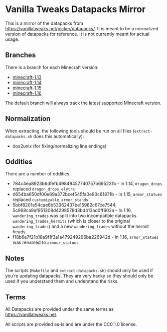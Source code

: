 # Vanilla Tweaks Datapacks Mirror

This is a mirror of the datapacks from
https://vanillatweaks.net/picker/datapacks/. It is meant to be a normalized
version of datapacks for reference. It is not currently meant for actual usage.

## Branches

There is a branch for each Minecraft version:

- [minecraft-1.13](https://github.com/belak/vanilla-tweaks-datapacks/tree/minecraft-1.13)
- [minecraft-1.14](https://github.com/belak/vanilla-tweaks-datapacks/tree/minecraft-1.14)
- [minecraft-1.15](https://github.com/belak/vanilla-tweaks-datapacks/tree/minecraft-1.15)
- [minecraft-1.16](https://github.com/belak/vanilla-tweaks-datapacks/tree/minecraft-1.16)

The default branch will always track the latest supported Minecraft version.

## Normalization

When extracting, the following tools should be run on all files
(`extract-datapacks.sh` does this automatically):

- dos2unix (for fixing/normalizing line endings)

## Oddities

There are a number of oddities:

- 784c4ea8923b6dfefb49848457740757b695231b - In 1.14, `dragon_drops` replaced
  `dragon_drops_elytra`
- d654ba650df00e69a372bcef545fa0e90c61871b - In 1.15, `armor_statues` replaced
  `customizable_armor_stands`
- 5bbf8201e54cae6b53362437be15982c67ce7544,
  5c968ca9af951308d4298578d3bd413ad0ff602a - In 1.16, `wandering_trades` was
  split into two incompatible datapacks `wandering_trades_hermits` (which is
  closer to the original `wandering_trades`) and a new `wandering_trades`
  without the hermit heads.
- f18b6e7f21b18a9f1f3a1a479249296ba226942d - In 1.16, `armor_statues` was
  renamed to `armour_statues`

## Notes

The scripts (`Makefile` and `extract-datapacks.sh`) should only be used if you're
updating datapacks. They are very hacky so they should only be used if you
understand them and understand the risks.

## Terms

All Datapacks are provided under the same terms as https://vanillatweaks.net.

All scripts are provided as-is and are under the CC0 1.0 license.
